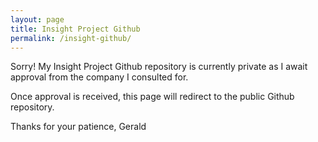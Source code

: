 ```yaml
---
layout: page
title: Insight Project Github
permalink: /insight-github/
---
```


Sorry! My Insight Project Github repository is currently private as I await approval from the company I consulted for.

Once approval is received, this page will redirect to the public Github repository.

Thanks for your patience, 
Gerald
